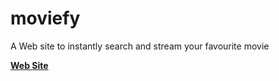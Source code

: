 # moviefy 

A Web site to instantly search and stream your favourite movie 

**[Web Site](https://tranquil-ridge-83872.herokuapp.com/)**
